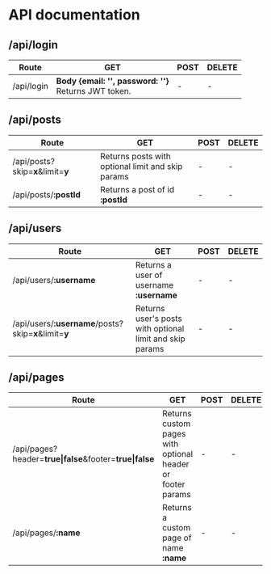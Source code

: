 # API documentation

## /api/login
| **Route** | **GET** | **POST** | **DELETE** |
|-----------------|----------------------------------------------------|------|--------|
| /api/login | **Body {email: '', password: ''}**<br /> Returns JWT token. | - | - |

## /api/posts
| **Route** | **GET** | **POST** | **DELETE** |
|-----------------|----------------------------------------------------|------|--------|
| /api/posts?skip=**x**&limit=**y** | Returns posts with optional limit and skip params | - | - |
| /api/posts/**:postId** | Returns a post of id **:postId** | - | - |

## /api/users
| **Route** | **GET** | **POST** | **DELETE** |
|-----------------|----------------------------------------------------|------|--------|
| /api/users/**:username** | Returns a user of username **:username** | - | - |
| /api/users/**:username**/posts?skip=**x**&limit=**y** | Returns user's posts with optional limit and skip params | - | - |

## /api/pages
| **Route** | **GET** | **POST** | **DELETE** |
|-----------------|----------------------------------------------------|------|--------|
| /api/pages?header=**true\|false**&footer=**true\|false** | Returns custom pages with optional header or footer params | - | - |
| /api/pages/**:name** | Returns a custom page of name **:name** | - | - |
